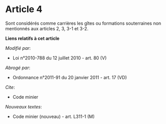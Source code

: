 # Article 4

Sont considérés comme carrières les gîtes ou formations souterraines non mentionnés aux articles 2, 3, 3-1 et 3-2.

**Liens relatifs à cet article**

_Modifié par_:

  - Loi n°2010-788 du 12 juillet 2010 - art. 80 (V)

_Abrogé par_:

  - Ordonnance n°2011-91 du 20 janvier 2011 - art. 17 (VD)

_Cite_:

  - Code minier

_Nouveaux textes_:

  - Code minier (nouveau) - art. L311-1 (M)
